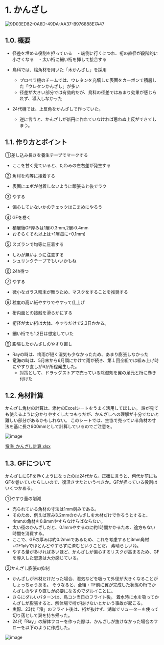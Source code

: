 # 1. かんざし
![9D03ED82-0A8D-49DA-AA37-B976888E7A47](https://github.com/user-attachments/assets/ad1204e0-4060-4f10-820d-7efb733d947b)

## 1.0. 概要
- 径差を埋める役割を担っている
　- 端側に行くにつれ、桁の直径が段階的に小さくなる
　- 太い桁に細い桁を挿して接合する

- 鳥科では、桧角材を用いた「木かんざし」を採用
  - プロペラ機のチームでは、ウレタンを充填した表面をカーボンで積層した「ウレタンかんざし」が多い
  - 径差が大きい部分では有効的だが、鳥科の径差ではあまり効果が感じられず、導入しなかった

- 24代機では、上反角をかんざしで作っていた。
  - 逆に言うと、かんざしが新円に作れていなければ思わぬ上反ができてしまう。

## 1.1. 作り方とポイント
①差し込み長さを養生テープでマークする
- ここを甘く見ていると、たわみの左右差が発生する

② 角材を均等に接着する
- 表面にエポが付着しないように頑張ると後でラク

③ やする
- 偏心していないかのチェックはこまめにやろう

④ GFを巻く
- 積層後GF厚みは1層:0.3mm,2層:0.4mm
- おそらくそれ以上は+1層毎に+0.1mm)

⑤ スズランで均等に圧着する
- しわが無いように注意する
- シュリンクテープでもいいかもね

⑥ 24h待つ

⑦ やする
- 微小なガラス粉末が舞うため、マスクをすることを推奨する

⑧ 粒度の高い紙やすりでやすって仕上げ
- 桁内面との接触を滑らかにする

- 桁径が太い桁は大体、やすりだけで2,3日かかる。
- 細い桁でも1,2日は想定していた

⑨ 膨張したかんざしのやすり直し
- Rayの時は、梅雨が短く湿気も少なかったため、あまり膨張しなかった
- 竜海の時は、5月末から6月頭にかけて雨が続き、第１回全組では組み上げ時にやすり直しが6か所程発生した。
  - 対策として、ドラッグストアで売っている除湿剤を翼の足元と桁に巻き付けた
  
## 1.2. 角材計算
かんざし角材の計算は、添付のExcelシートをうまく活用してほしい。
誰が見ても使えるように分かりやすくしたつもりだが、かんざしへの理解が十分でないと難しい部分があるかもしれない。
このシートでは、生協で売っている角材の寸法を基に長さ900mmとして計算しているのでご注意を。

![image](https://github.com/user-attachments/assets/7a424175-337c-4c59-8063-ae470b924dd8)

[竜海_かんざし計算.xlsx](https://github.com/user-attachments/files/19748230/_.xlsx)


## 1.3. GFについて
かんざしにGFを巻くようになったのは24代から。正確に言うと、何代か前にもGFを巻いていたらしいので、復活させたというべきか。GFが担っている役割はいくつかある。

①やすり量の削減
- 売られている角材の寸法は1mm刻みである。
- そのため、例えば厚み3.2mmのかんざしを木材だけで作ろうとすると、4mmの角材を0.8mmやすらなけらばならない。
- 太い径のかんざしだと、0.1mmやするのに約1時間かかるため、途方もない時間を消費する。
- ここで、GFの厚みは約0.2mmであるため、これを考慮すると3mm角材+GF1plyでほとんどやすらずに済むということだ。
素晴らしいね。
- やする量が多ければ多いほど、かんざしが偏心するリスクが高まるため、GFを導入した恩恵は大分感じている。

②かんざし膨張の抑制
- かんざしが木材だけだった場合、湿気などを吸って外径が大きくなることがしょっちゅうある。
  そうなると、全組・TF前に翼が完成した状態の桁でかんざしのやすり直しが必要になるのでダルイことに。
- さらにダルいパターンは、鳥コン当日のフライト後。
  着水時に水を吸ってかんざしが膨張すると、解体場で桁が抜けないとかいう事故が起こる。
- 実際、23代「澪」のフライト後は、桁が抜けず、湖岸でリューターを使って切り落として翼を持ち帰った。
- 24代「Ray」の解体フローを作った際は、かんざしが抜けなかった場合のフローを以下のように作成した。

![image](https://github.com/user-attachments/assets/821ac64b-a7d5-494c-9585-2eab6025b3b2)
